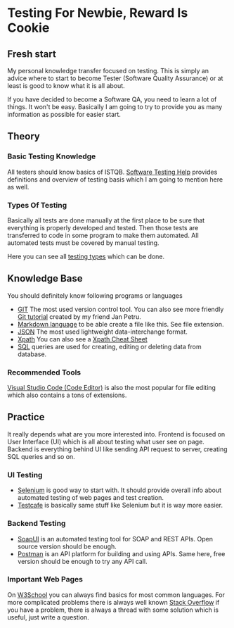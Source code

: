 # Testing For Newbie, Reward Is Cookie
## Fresh start
My personal knowledge transfer focused on testing. This is simply an advice where to start to become Tester (Software Quality Assurance) or at least is good to know what it is all about. 

If you have decided to become a Software QA, you need to learn a lot of things. It won't be easy. Basically I am going to try to provide you as many information as possible for easier start.

## Theory
### Basic Testing Knowledge
All testers should know basics of ISTQB. [Software Testing Help](https://www.softwaretestinghelp.com) provides definitions and overview of testing basis which I am going to mention here as well. 

### Types Of Testing
Basically all tests are done manually at the first place to be sure that everything is properly developed and tested. Then those tests are transferred to code in some program to make them automated. All automated tests must be covered by manual testing. 

Here you can see all [testing types](https://www.softwaretestinghelp.com/types-of-software-testing/) which can be done.

## Knowledge Base
You should definitely know following programs or languages

* [GIT](https://git-scm.com/) The most used version control tool. You can also see more friendly [Git tutorial](https://github.com/janpetru/learn_git) created by my friend Jan Petru. 
* [Markdown language](https://github.com/adam-p/markdown-here/wiki/Markdown-Cheatsheet) to be able create a file like this. See file extension.
* [JSON](https://quickref.me/json) The most used lightweight data-interchange format.
* [Xpath](https://www.guru99.com/xpath-selenium.html) You can also see a [Xpath Cheat Sheet](https://devhints.io/xpath)
* [SQL](https://www.w3schools.com/sql/default.asp) queries are used for creating, editing or deleting data from database. 


### Recommended Tools
[Visual Studio Code (Code Editor)](https://code.visualstudio.com) is also the most popular for file editing which also contains a tons of extensions. 

## Practice
It really depends what are you more interested into. Frontend is focused on User Interface (UI) which is all about testing what user see on page. Backend is everything behind UI like sending API request to server, creating SQL queries and so on. 

### UI Testing
* [Selenium](https://www.selenium.dev) is good way to start with. It should provide overall info about automated testing of web pages and test creation. 
* [Testcafe](https://testcafe.io/) is basically same stuff like Selenium but it is way more easier. 

### Backend Testing
* [SoapUI](https://www.soapui.org) is an automated testing tool for SOAP and REST APIs. Open source version should be enough. 
* [Postman](https://www.postman.com) is an API platform for building and using APIs. Same here, free version should be enough to try any API call.

### Important Web Pages
On [W3School](https://www.w3schools.com) you can always find basics for most common languages. For more complicated problems there is always well known [Stack Overflow](https://stackoverflow.com) if you have a problem, there is always a thread with some solution which is useful, just write a question. 
